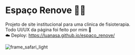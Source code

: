 #    Espaço Renove 👩‍⚕️️
Projeto de site institucional para uma clinica de fisioterapia. <br>
Todo UI/UX da página foi feito por mim 🤍 <br>
☁️ Deploy: https://luanasa.github.io/espaco_renove/

![frame_safari_light](https://github.com/luanasa/espaco_renove/assets/38231334/a52152c5-7ac7-4d23-8ae9-252f99b9d113)


